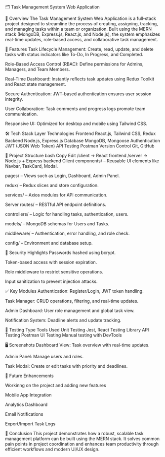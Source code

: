 🗂️ Task Management System Web Application




📌 Overview
The Task Management System Web Application is a full-stack project designed to streamline the process of creating, assigning, tracking, and managing tasks within a team or organization. Built using the MERN stack (MongoDB, Express.js, React.js, and Node.js), the system emphasizes real-time updates, role-based access, and collaborative task management.



🚀 Features
Task Lifecycle Management: Create, read, update, and delete tasks with status indicators like To-Do, In Progress, and Completed.

Role-Based Access Control (RBAC): Define permissions for Admins, Managers, and Team Members.

Real-Time Dashboard: Instantly reflects task updates using Redux Toolkit and React state management.

Secure Authentication: JWT-based authentication ensures user session integrity.

User Collaboration: Task comments and progress logs promote team communication.

Responsive UI: Optimized for desktop and mobile using Tailwind CSS.




🛠️ Tech Stack
Layer	Technologies
Frontend	React.js, Tailwind CSS, Redux
Backend	Node.js, Express.js
Database	MongoDB, Mongoose
Authentication	JWT (JSON Web Token)
API Testing	Postman
Version Control	Git, GitHub



📁 Project Structure
bash
Copy
Edit
/client       → React frontend
/server       → Node.js + Express backend
Client
components/ – Reusable UI elements like Navbar, TaskCard, Modal.

pages/ – Views such as Login, Dashboard, Admin Panel.

redux/ – Redux slices and store configuration.

services/ – Axios modules for API communication.



Server
routes/ – RESTful API endpoint definitions.

controllers/ – Logic for handling tasks, authentication, users.

models/ – MongoDB schemas for Users and Tasks.

middleware/ – Authentication, error handling, and role check.

config/ – Environment and database setup.



🔐 Security Highlights
Passwords hashed using bcrypt.

Token-based access with session expiration.

Role middleware to restrict sensitive operations.

Input sanitization to prevent injection attacks.



✅ Key Modules
Authentication: Register/Login, JWT token handling.

Task Manager: CRUD operations, filtering, and real-time updates.

Admin Dashboard: User role management and global task view.

Notification System: Deadline alerts and update tracking.



🧪 Testing
Type	Tools Used
Unit Testing	Jest, React Testing Library
API Testing	Postman
UI Testing	Manual testing with DevTools


🖥️ Screenshots
Dashboard View: Task overview with real-time updates.

Admin Panel: Manage users and roles.

Task Modal: Create or edit tasks with priority and deadlines.


🌱 Future Enhancements

Workinng on the project and adding new features 

Mobile App Integration

Analytics Dashboard

Email Notifications

Export/Import Task Logs

📖 Conclusion
This project demonstrates how a robust, scalable task management platform can be built using the MERN stack. It solves common pain points in project coordination and enhances team productivity through efficient workflows and modern UI/UX design.
